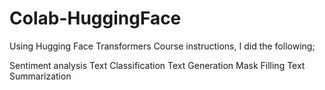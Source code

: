 # Colab-HuggingFace

Using Hugging Face Transformers Course instructions, I did the following;

Sentiment analysis
Text Classification
Text Generation
Mask Filling
Text Summarization
